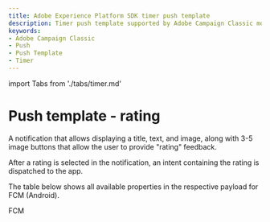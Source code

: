 ```yaml
---
title: Adobe Experience Platform SDK timer push template
description: Timer push template supported by Adobe Campaign Classic mobile extension.
keywords:
- Adobe Campaign Classic
- Push
- Push Template
- Timer
---
```


import Tabs from './tabs/timer.md'

# Push template - rating

A notification that allows displaying a title, text, and image, along with 3-5 image buttons that allow the user to provide "rating" feedback.<br />

After a rating is selected in the notification, an intent containing the rating is dispatched to the app.

The table below shows all available properties in the respective payload for FCM (Android).
<br />
<TabsBlock orientation="horizontal" slots="heading, content" repeat="2"/>

FCM

<Tabs query="platform=fcm&template=timer"/>
